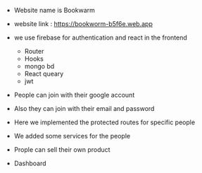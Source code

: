 - Website name is Bookwarm
- website link : https://bookworm-b5f6e.web.app
- we use firebase for authentication and react in the frontend
  - Router
  - Hooks
  - mongo bd
  - React queary
  - jwt

- People can join with their google account
- Also they can join with their email and password
- Here we implemented the protected routes for specific people
- We added some services for the people 
- Prople can sell their own product
- Dashboard
